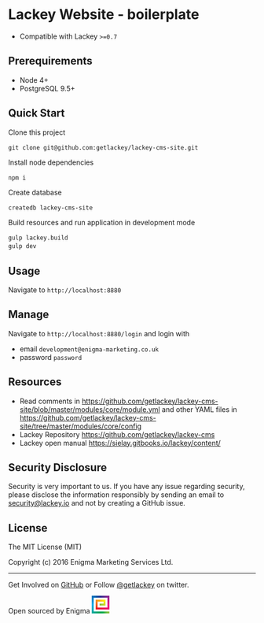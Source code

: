 # Lackey Website - boilerplate

 * Compatible with Lackey `>=0.7`

## Prerequirements

 * Node 4+
 * PostgreSQL 9.5+

## Quick Start

Clone this project

```
git clone git@github.com:getlackey/lackey-cms-site.git
```

Install node dependencies

```
npm i
```

Create database

```sh
createdb lackey-cms-site
```

Build resources and run application in development mode

```sh
gulp lackey.build
gulp dev
```

## Usage

Navigate to `http://localhost:8880`

## Manage

Navigate to `http://localhost:8880/login` and login with

 * email `development@enigma-marketing.co.uk`
 * password `password`

## Resources

 * Read comments in https://github.com/getlackey/lackey-cms-site/blob/master/modules/core/module.yml and other YAML files in https://github.com/getlackey/lackey-cms-site/tree/master/modules/core/config
 * Lackey Repository https://github.com/getlackey/lackey-cms
 * Lackey open manual https://sielay.gitbooks.io/lackey/content/

## Security Disclosure

Security is very important to us. If you have any issue regarding security, please disclose the information responsibly by sending an email to security@lackey.io and not by creating a GitHub issue.

## License

The MIT License (MIT)

Copyright (c) 2016 Enigma Marketing Services Ltd.

---

Get Involved on [GitHub](https://github.com/getlackey) or Follow [@getlackey](https://twitter.com/GetLackey) on twitter.

Open sourced by Enigma ![Enigma Marketing Services](https://github.com/getlackey/lackey-cms/raw/master/docs/logo-spiral@2x.png)
